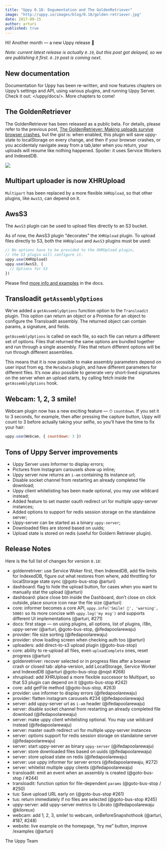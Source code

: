 ```yaml
---
title: "Uppy 0.18: Dogumentation and The GoldenRetriever"
image: "http://uppy.io/images/blog/0.18/golden-retriever.jpg"
date: 2017-09-15
author: arturi
published: true
---
```


Hi! Another month — a new Uppy release 🎉

*Note: current latest release is actually `0.19`, but this post got delayed, so we are publishing it first. `0.19` post is coming next.*

## New documentation

Documentation for Uppy has been re-written, and now features chapters on Uppy’s settings and API, using various plugins, and running Uppy Server. Check it out: </uppy/docs/>. More chapters to come!

## The GoldenRetriever

The GoldenRetriever has been released as a public beta. For details, please refer to the previous post, [The GoldenRetriever: Making uploads survive browser crashes](/uppy/blog/2017/07/golden-retriever/), but the gist is: when enabled, this plugin will save uppy-state to localStorage on every change, and then if your browser crashes, or you accidentaly navigate away from a tab,later when you return, your uploads will resume like nothing happened. Spoiler: it uses Service Workers and IndexedDB.

<img class="border" src="/images/blog/0.18/golden-retriever.jpg">

<!-- more -->

## Multipart uploader is now XHRUpload

`Multipart` has been replaced by a more flexible `XHRUpload`, so that other plugins, like `AwsS3`, can depend on it.

## AwsS3

The `AwsS3` plugin can be used to upload files directly to an S3 bucket.

As of now, the AwsS3 plugin “decorates” the `XHRUpload` plugin. To upload files directly to S3, both the `XHRUpload` and `AwsS3` plugins must be used:

```js
// No options have to be provided to the XHRUpload plugin,
// the S3 plugin will configure it.
uppy.use(XHRUpload)
uppy.use(AwsS3, {
  // Options for S3
})
```

Please find [more info and examples](/uppy/docs/aws-s3/) in the docs.

## Transloadit `getAssemblyOptions`

We’ve added a `getAssemblyOptions` function option to the `Transloadit` plugin. This option can return an object or a Promise for an object to configure the Transloadit assembly. The returned object can contain params, a signature, and fields.

`getAssemblyOptions` is called on each file, so each file can return a different set of options. Files that returned the same options are bundled together and run through a single assembly. Files that return different options will be run through different assemblies.

This means that it is now possible to make assembly parameters depend on user input from eg. the `MetaData` plugin, and have different parameters for different files. It’s now also possible to generate very short-lived signatures on the server when an upload starts, by calling fetch inside the `getAssemblyOptions` hook.

## Webcam: 1, 2, 3 smile!

Webcam plugin now has a new exciting feature — ⏱ `countdown`. If you set it to 3 seconds, for example, then after pressing the capture button, Uppy will count to 3 before actually taking your selfie, so you’ll have the time to fix your hair:

```js
uppy.use(Webcam, { countdown: 3 })
```

## Tons of Uppy Server improvements

- Uppy Server uses Informer to display errors;
- Pictures from Instagram carousels show up inline;
- Uppy server now returns an `i-am` containing its instance url;
- Disable socket channel from restarting an already completed file download;
- Uppy client whitelisting has been made optional, you may use wildcard instead;
- Added feature to set master oauth redirect uri for multiple uppy-server instances;
- Added options to support for redis session storage on the standalone server;
- Uppy-server can be started as a binary `uppy-server`;
- Downloaded files are stored based on uuids;
- Upload state is stored on redis (useful for Goldern Retriever plugin).

## Release Notes

Here is the full list of changes for version `0.18`:

- goldenretriver: use Service Woker first, then IndexedDB, add file limits for IndexedDB, figure out what restores from where, add throttling for localStorage state sync (@goto-bus-stop @arturi)
- dashboard: flag to hide the upload button, for cases when you want to manually stat the upload (@arturi)
- dashboard: place close btn inside the Dashboard, don’t close on click outside, place source icon near the file size (@arturi)
- core: informer becomes a core API, `uppy.info('Smile! 📸', 'warning', 5000)` so its more concise with `uppy.log('my msg')` and supports different UI implementations (@arturi, #271)
- docs: first stage — on using plugins, all options, list of plugins, i18n, uppy-server (@arturi, @goto-bus-stop, @ifedapoolarewaju)
- provider: file size sorting (@ifedapoolarewaju)
- provider: show loading screen when checking auth too (@arturi)
- uploaders: add direct-to-s3 upload plugin (@goto-bus-stop)
- core: ability to re-upload all files, even `uploadComplete` ones, reset progress (@arturi)
- goldenretriver: recover selected or in progress files after a browser crash or closed tab: alpha-version, add LocalStorage, Service Worker and IndexedDB (@arturi @goto-bus-stop @nqst #268)
- xhrupload: add XHRUpload a more flexible successor to Multipart, so that S3 plugin can depend on it (@goto-bus-stop #242)
- core: add getFile method (@goto-bus-stop, #263)
- provider: use informer to display errors (@ifedapoolarewaju)
- provider: flatten instagram carousels #234 (@ifedapoolarewaju)
- server: add uppy-server url as `i-am` header (@ifedapoolarewaju)
- server: disable socket channel from restarting an already completed file download (@ifedapoolarewaju)
- server: make uppy client whitelisting optional. You may use wildcard instead (@ifedapoolarewaju)
- server: master oauth redirect uri for multiple uppy-server instances
- server: options support for redis session storage on standalone server (@ifedapoolarewaju)
- server: start uppy-server as binary `uppy-server` (@ifedapoolarewaju)
- server: store downloaded files based on uuids (@ifedapoolarewaju)
- server: store upload state on redis (@ifedapoolarewaju)
- server: use uppy informer for server errors (@ifedapoolarewaju, #272)
- server: whitelist multiple uppy clients (@ifedapoolarewaju)
- transloadit: emit an event when an assembly is created (@goto-bus-stop / #244)
- transloadit: function option for file-dependent `params` (@goto-bus-stop / #250)
- tus: Save upload URL early on (@goto-bus-stop #261)
- tus: return immediately if no files are selected (@goto-bus-stop #245)
- uppy-server: add uppy-server metrics to Librato (@ifedapoolarewaju @kiloreux)
- webcam: add 1, 2, 3, smile! to webcam, onBeforeSnapshothook (@arturi, #187, #248)
- website: live example on the homepage, “try me” button, improve /examples (@arturi)

The Uppy Team
